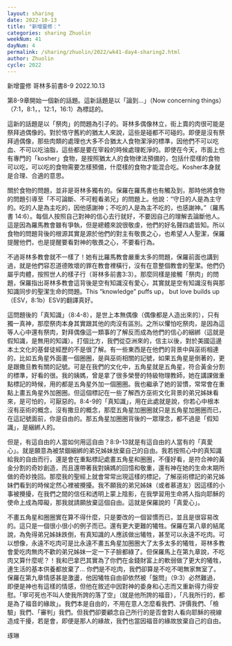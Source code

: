```yaml
---
layout: sharing
date: 2022-10-13
title: "新增靈修："
categories: sharing Zhuolin
weekNum: 41
dayNum: 4
permalink: /sharing/zhuolin/2022/wk41-day4-sharing2.html
author: Zhuolin
cycle: 2022
---  
```

新增靈修 哥林多前書8-9
2022.10.13

第8-9章開始一個新的話題。這新話題是以「論到…」（Now concerning things）（7:1，8:1，，12:1，16:1）為標誌的。

這新的話題是以「祭肉」的問題為引子的。哥林多偶像林立，街上賣的肉很可能是祭拜過偶像的。對於恪守舊約的猶太人來說，這些是碰都不可碰的。即便是沒有祭拜過偶像，那些肉類的處理也大多不合猶太人食物潔淨的標準，因他們不可以吃血、不可以吃油脂，這些都是要在宰殺的時候處理乾淨的。即使在今天，市面上也有專門的「kosher」食物，是按照猶太人的食物律法預備的，包括什麼樣的食物可以吃，可以吃的食物需要怎樣預備，什麼樣的食物才能混合吃。Kosher本身就是合理、合適的意思。

關於食物的問題，並非是哥林多獨有的。保羅在羅馬書也有觸及到，那時他將食物的問題引導至「不可論斷、不可輕看弟兄」的問題上。他說：“守日的人是為主守的。吃的人是為主吃的，因他感謝神；不吃的人是為主不吃的，也感謝神。”（羅馬書‬ ‭14:6‬）。每個人按照自己對神的信心去行就好，不要因自己的理解去論斷他人。這是因為羅馬教會雖有爭執，但是總體來說很敬虔，他們的好名聲四處皆知。所以食物的問題背後的根源其實是源於他們的對主有敬畏之心，也希望人人聖潔，保羅提醒他們，也是提醒要看對神的敬畏之心，不要看行為。

不過哥林多教會就不一樣了！她有比羅馬教會嚴重太多的問題，保羅前面也講到過，就是他們容忍道德敗壞的罪在教會裡橫行，沒有在意整個教會的聖潔。他們仍屬乎肉體，按照世人的樣子行（哥林多前書3:3）。那麼同樣是接觸「祭肉」的問題，保羅指出哥林多教會這背後是空有知識沒有愛心，其實就是空有知識沒有與那知識同步的聖潔生命的問題。This “knowledge” puffs up， but love builds up（ESV，8:1b）ESV的翻譯真好。

這問題後的「真知識」（8:4-8），是世上本無偶像（偶像都是人造出來的），只有獨一真神，那麼祭肉本身其實跟其他的肉沒有區別。之所以懼怕吃祭肉，是因為這等人心中還有祭肉，對拜偶像這一類事的了解反而成為他們的信心的綑綁（這就是假知識，是無用的知識）。打個比方，我們從亞洲來的，信主以後，對於美國這邊本土文化的基督徒經歷的不是很了解。有一些東西是在他們的背景中與巫術相連的，比如五角星外面畫一個圈圈，是與巫術相關的記號，如果五角星是倒著的，更是跟撒旦教有關的記號。可是在我們的文化中，五角星就是五角星，符合黃金分割的標準，好看的很。我的姨媽，曾是拿了很多榮譽的特級物理教師，她在講課做重點標記的時候，用的都是五角星外加一個圈圈。我也繼承了她的習慣，常常會在重點上畫五角星外加圈圈。但這個標記在一些了解西方巫術文化背景的弟兄姊妹看來，是可怕的，可厭惡的。8:4-9的「真知識」，用在此處就是說，你若心中根本沒有巫術的概念，沒有撒旦的概念，那麼五角星加圈圈就只是五角星加圈圈而已，在這記號面前，你是自由的。那五角星加圈圈背後的一眾理念，都不過是「假知識」，是綑綁人的。

但是，有這自由的人當如何用這自由？8:9-13就是有這自由的人當有的「真愛心」。就是願意為被禁錮綑綁的弟兄姊妹放棄自己的自由。我若按照心中的真知識給我的自由而行，還是會在重點標記處畫五角星和圈圈，不僅好看，是符合神的黃金分割的奇妙創造，而且還帶著我對姨媽的回憶和敬重，還有神在她的生命末期所做的奇妙挽回。那麼我的聖經上就會常常出現這樣的標記，了解巫術標記的弟兄姊妹們看到的時候定然心裡被攪擾。我不願我的弟兄姊妹（或者慕道友）因這樣的小事被攪擾，在我們之間的信任和透明上蒙上陰影，在我學習用生命將人指向耶穌的使命上成為障礙，那我就請願放棄這個自由。這就是保羅說的「真愛心」。

不畫五角星和圈圈實在算不得什麼，只是要改的一個習慣而已，並且是很容易改的。這只是一個很小很小的例子而已。還有更大更難的犧牲。保羅在第八章的結尾說，為免得弟兄姊妹跌倒，有真知識的人應該做出犧牲，甚至可以永遠不吃肉。可以想像，永遠不吃肉可是比永遠不畫五角星加圈圈大了太多太多的犧牲，哥林多教會愛吃肉無肉不歡的弟兄姊妹一定一下子臉都綠了。但保羅馬上在第九章說，不吃肉又算什麼呢？！我和巴拿巴其實為了你們在金錢財富上的軟弱做了更大的犧牲，連生活的基本供養都放棄了… 你們是不吃肉，我們卻算是不吃不喝無家無室了。保羅在第九章情感甚是激盪，他因犧牲自由卻依然被「盤問」（9:3）必然難過，即便是神也有這樣的情感，但他在敘述中因對神的委身和心志而又重新得力得安慰。「寧可死也不叫人使我所誇的落了空」（就是他所誇的福音），「凡我所行的，都是為了福音的緣故」。我們本是自由的，不用在意人怎麼看我們、評價我們、「檢驗」我們、「審判」我們。但我們卻要顧念自己所行的是否會對人看向耶穌的視線造成干擾，若是會，即便是那人的緣故，我們也當因福音的緣故放棄自己的自由。


琢琳


